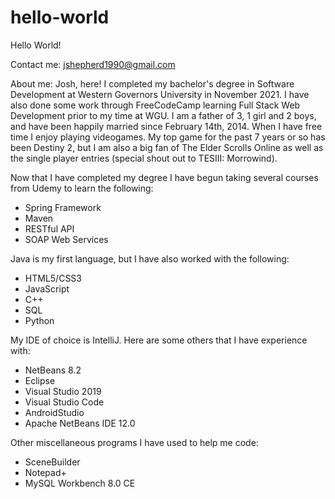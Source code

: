 # hello-world
Hello World!

Contact me:
jshepherd1990@gmail.com

About me:
Josh, here!  I completed my bachelor's degree in Software Development at Western Governors University in November 2021.  I have also done some work through FreeCodeCamp learning Full Stack Web Development prior to my time at WGU.  I am a father of 3, 1 girl and 2 boys, and have been happily married since February 14th, 2014.  When I have free time I enjoy playing videogames.  My top game for the past 7 years or so has been Destiny 2, but I am also a big fan of The Elder Scrolls Online as well as the single player entries (special shout out to TESIII: Morrowind).  

Now that I have completed my degree I have begun taking several courses from Udemy to learn the following:
  - Spring Framework
  - Maven
  - RESTful API
  - SOAP Web Services
  

Java is my first language, but I have also worked with the following:
  - HTML5/CSS3
  - JavaScript
  - C++
  - SQL
  - Python


My IDE of choice is IntelliJ.  Here are some others that I have experience with:
  - NetBeans 8.2
  - Eclipse
  - Visual Studio 2019
  - Visual Studio Code
  - AndroidStudio
  - Apache NetBeans IDE 12.0


Other miscellaneous programs I have used to help me code:
  - SceneBuilder
  - Notepad+
  - MySQL Workbench 8.0 CE
